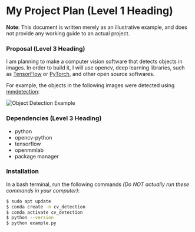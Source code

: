 # My Project Plan (Level 1 Heading)

**Note**: This document is written merely as an illustrative example, and does not provide any working guide to an actual project.

### Proposal (Level 3 Heading)

I am planning to make a computer vision software that detects objects in images. In order to build it, I will use opencv, deep learning libraries, such as [TensorFlow](https://www.tensorflow.org) or [PyTorch](https://pytorch.org), and other open source softwares.

For example, the objects in the following images were detected using [mmdetection](https://github.com/open-mmlab/mmdetection):

![Object Detection Example](https://user-images.githubusercontent.com/12907710/137271636-56ba1cd2-b110-4812-8221-b4c120320aa9.png)

### Dependencies (Level 3 Heading)

- python
- opencv-python
- tensorflow
- openmmlab
- package manager

### Installation

In a bash terminal, run the following commands *(Do NOT actually run these commands in your computer)*:

```sh
$ sudo apt update
$ conda create -n cv_detection
$ conda activate cv_detection
$ python --version
$ python example.py
